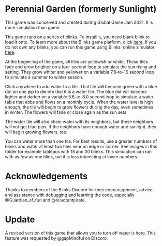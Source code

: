 # Perennial Garden (formerly Sunlight)

This game was conceived and created during Global Game Jam 2021. It is more simulation than game. 

This game runs on a series of blinks. To install it, you need blank blink to load it onto. To learn more about the Blinks game platform, click [here](https://move38.com/). If you do not own any blinks, you can run this game using Blinks' online simulator [here](https://move38.github.io/Blinks-Simulator/).

At the beginning of the game, all tiles are yellowish or white. These tiles fade and grow brighter on a four-second loop to simulate the sun rising and setting. They grow whiter and yellower on a variable 7.8-to-16 second loop to simulate a summer to winter season. 

Click anywhere to add water to a tile. That tile will become green with a blue dot on one pip to denote that it is a water tile. The blue dot will become lighter and darker on a variable 5.6-to-8.0 second loop to simulate a water table that ebbs and flows on a monthly cycle. When the water level is high enough, the tile will begin to grow flowers during the day, even sometimes in winter. The flowers will fade or close again as the sun sets. 

The water tile will also share water with its neighbors, but these neighbors will not get blue pips. If the neighbors have enough water and sunlight, they will begin growing flowers, too. 

You can water more than one tile. For best results, use a greater numbers of blinks and water at least two tiles near an edge or corner. See images in this folder for example tableaus with 18 and 30 blinks. This simulation can run with as few as one blink, but it is less interesting at lower numbers.

# Acknowledgements

Thanks to members of the Blinks Discord for their encouragement, advice, and assistance with debugging and learning the code, especially @Guardian_of_fun and @reluctantpirate.

# Update

A revised version of this game that allows you to turn off water is [here](https://github.com/ajstamm/blinks_public/tree/main/perennial_garden). This feature was requested by @gapMindful on Discord.

